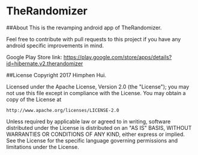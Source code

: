 # TheRandomizer

##About
This is the revamping android app of TheRandomizer.

Feel free to contribute with pull requests to this project if you have any android specific improvements in mind.

Google Play Store link: https://play.google.com/store/apps/details?id=hibernate.v2.therandomizer

##License
Copyright 2017 Himphen Hui. 

Licensed under the Apache License, Version 2.0 (the "License");
you may not use this file except in compliance with the License.
You may obtain a copy of the License at

    http://www.apache.org/licenses/LICENSE-2.0

Unless required by applicable law or agreed to in writing, software
distributed under the License is distributed on an "AS IS" BASIS,
WITHOUT WARRANTIES OR CONDITIONS OF ANY KIND, either express or implied.
See the License for the specific language governing permissions and
limitations under the License.